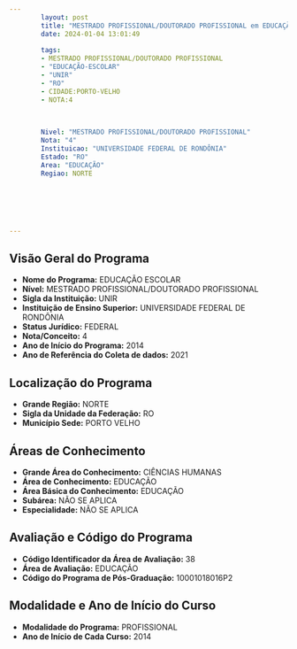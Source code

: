 ```yaml
---
        layout: post
        title: "MESTRADO PROFISSIONAL/DOUTORADO PROFISSIONAL em EDUCAÇÃO ESCOLAR na UNIR  "
        date: 2024-01-04 13:01:49
     
        tags:
        - MESTRADO PROFISSIONAL/DOUTORADO PROFISSIONAL
        - "EDUCAÇÃO-ESCOLAR"
        - "UNIR"
        - "RO"
        - CIDADE:PORTO-VELHO
        - NOTA:4
        
       

        Nivel: "MESTRADO PROFISSIONAL/DOUTORADO PROFISSIONAL"
        Nota: "4"
        Instituicao: "UNIVERSIDADE FEDERAL DE RONDÔNIA"
        Estado: "RO"
        Area: "EDUCAÇÃO"
        Regiao: NORTE
        
        
        
        
        
        
---
```

## Visão Geral do Programa
- **Nome do Programa:** EDUCAÇÃO ESCOLAR
- **Nível:** MESTRADO PROFISSIONAL/DOUTORADO PROFISSIONAL
- **Sigla da Instituição:** UNIR
- **Instituição de Ensino Superior:** UNIVERSIDADE FEDERAL DE RONDÔNIA
- **Status Jurídico:** FEDERAL
- **Nota/Conceito:** 4
- **Ano de Início do Programa:** 2014
- **Ano de Referência do Coleta de dados:** 2021

## Localização do Programa
- **Grande Região:** NORTE
- **Sigla da Unidade da Federação:** RO
- **Município Sede:** PORTO VELHO

## Áreas de Conhecimento
- **Grande Área do Conhecimento:** CIÊNCIAS HUMANAS
- **Área de Conhecimento:** EDUCAÇÃO
- **Área Básica do Conhecimento:** EDUCAÇÃO
- **Subárea:** NÃO SE APLICA
- **Especialidade:** NÃO SE APLICA

## Avaliação e Código do Programa
- **Código Identificador da Área de Avaliação:** 38
- **Área de Avaliação:** EDUCAÇÃO
- **Código do Programa de Pós-Graduação:** 10001018016P2


## Modalidade e Ano de Início do Curso
- **Modalidade do Programa:** PROFISSIONAL
- **Ano de Início de Cada Curso:** 2014

